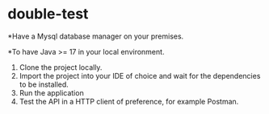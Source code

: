 # double-test

*Have a Mysql database manager on your premises.  

*To have Java >= 17 in your local environment.  

1. Clone the project locally.
2. Import the project into your IDE of choice and wait for the dependencies to be installed.
3. Run the application
4. Test the API in a HTTP client of preference, for example Postman.

